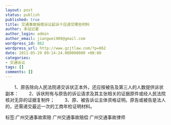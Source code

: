 ```yaml
---
layout: post
status: publish
published: true
title: 交通事故赔偿诉讼起诉十应递交哪些材料
author: 本站记者
author_login: admin
author_email: jiangwei909@gmail.com
wordpress_id: 862
wordpress_url: http://www.gzjtlaw.com/?p=862
date: 2011-05-29 09:14:24.000000000 +08:00
categories:
- 交通诉讼
tags: []
comments: []
---
```

 　　1、原告除向人民法院递交诉状正本外，还应按被告及第三人的人数提供诉状副本： 　　2、诉状附有与原告的诉讼请求及其主张相关的证据原件或经人民法院核对无异的证据复制件； 　　3、原、被告诉讼主体资格证明。原告或被告是法人的，还需递交最近一次的工商年检证明材料。标签:广州交通事故索赔 广州交通事故赔偿 广州交通事故律师
